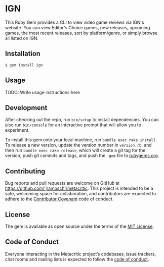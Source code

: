 # IGN

This Ruby Gem provides a CLI to view video game reviews via IGN's website. You can view Editor's Choice games, new releases, upcoming games, the most recent releases, sort by platform/genre, or simply browse all listed on IGN.

## Installation

    $ gem install ign

## Usage

TODO: Write usage instructions here

## Development

After checking out the repo, run `bin/setup` to install dependencies. You can also run `bin/console` for an interactive prompt that will allow you to experiment.

To install this gem onto your local machine, run `bundle exec rake install`. To release a new version, update the version number in `version.rb`, and then run `bundle exec rake release`, which will create a git tag for the version, push git commits and tags, and push the `.gem` file to [rubygems.org](https://rubygems.org).

## Contributing

Bug reports and pull requests are welcome on GitHub at https://github.com/'jramosch'/metacritic. This project is intended to be a safe, welcoming space for collaboration, and contributors are expected to adhere to the [Contributor Covenant](http://contributor-covenant.org) code of conduct.

## License

The gem is available as open source under the terms of the [MIT License](https://opensource.org/licenses/MIT).

## Code of Conduct

Everyone interacting in the Metacritic project’s codebases, issue trackers, chat rooms and mailing lists is expected to follow the [code of conduct](https://github.com/'jramosch'/metacritic/blob/master/CODE_OF_CONDUCT.md).
